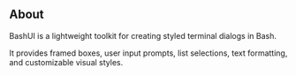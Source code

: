 ## About

BashUI is a lightweight toolkit for creating styled terminal dialogs in Bash.

It provides framed boxes, user input prompts, list selections, text formatting, and customizable visual styles.

